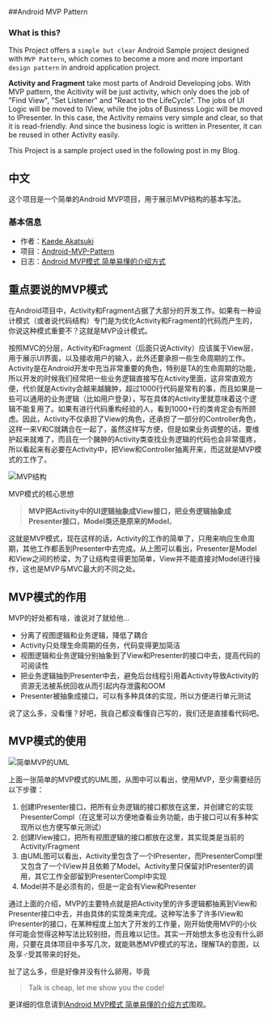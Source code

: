 ##Android MVP Pattern

### What is this?
This Project offers a `simple but clear` Android Sample project designed with `MVP Pattern`, which comes to become a more and more important `design pattern` in android application project.

**Activity and Fragment** take most parts of Android Developing jobs. With MVP pattern, the Acitivity will be just activity, which only does the job of "Find View", "Set Listener" and "React to the LifeCycle". The jobs of  UI Logic will be moved to IView, while the jobs of Business Logic will be moved to IPresenter. In this case, the Activity remains very simple and clear, so that it is read-friendly. And since the business logic is written in Presenter, it can be reused in other Activity easily.

This Project is a sample project used in the following post in my Blog.

## 中文
这个项目是一个简单的Android MVP项目，用于展示MVP结构的基本写法。

### 基本信息

- 作者：[Kaede Akatsuki](http://kaedea.com)
- 项目：[Android-MVP-Pattern](https://github.com/kaedea/Android-MVP-Pattern)
- 日志：[Android MVP模式 简单易懂的介绍方式](http://kaedea.com/2015/10/11/android-mvp-pattern)


## 重点要说的MVP模式
在Android项目中，Activity和Fragment占据了大部分的开发工作。如果有一种设计模式（或者说代码结构）专门是为优化Activity和Fragment的代码而产生的，你说这种模式重要不？这就是MVP设计模式。

按照MVC的分层，Activity和Fragment（后面只说Activity）应该属于View层，用于展示UI界面，以及接收用户的输入，此外还要承担一些生命周期的工作。Activity是在Android开发中充当非常重要的角色，特别是TA的生命周期的功能，所以开发的时候我们经常把一些业务逻辑直接写在Activity里面，这非常直观方便，代价就是Activity会越来越臃肿，超过1000行代码是常有的事，而且如果是一些可以通用的业务逻辑（比如用户登录），写在具体的Activity里就意味着这个逻辑不能复用了。如果有进行代码重构经验的人，看到1000+行的类肯定会有所顾虑。因此，Activity不仅承担了View的角色，还承担了一部分的Controller角色，这样一来V和C就耦合在一起了，虽然这样写方便，但是如果业务调整的话，要维护起来就难了，而且在一个臃肿的Activity类查找业务逻辑的代码也会非常蛋疼，所以看起来有必要在Activity中，把View和Controller抽离开来，而这就是MVP模式的工作了。

![MVP结构](http://7xih5c.com1.z0.glb.clouddn.com/15-10-11/2114527.jpg "MVP结构")

MVP模式的核心思想
>**MVP把Activity中的UI逻辑抽象成View接口，把业务逻辑抽象成Presenter接口，Model类还是原来的Model**。

这就是MVP模式，现在这样的话，Activity的工作的简单了，只用来响应生命周期，其他工作都丢到Presenter中去完成。从上图可以看出，Presenter是Model和View之间的桥梁，为了让结构变得更加简单，View并不能直接对Model进行操作，这也是MVP与MVC最大的不同之处。

## MVP模式的作用
MVP的好处都有啥，谁说对了就给他…

- 分离了视图逻辑和业务逻辑，降低了耦合
- Activity只处理生命周期的任务，代码变得更加简洁
- 视图逻辑和业务逻辑分别抽象到了View和Presenter的接口中去，提高代码的可阅读性
- 把业务逻辑抽到Presenter中去，避免后台线程引用着Activity导致Activity的资源无法被系统回收从而引起内存泄露和OOM
- Presenter被抽象成接口，可以有多种具体的实现，所以方便进行单元测试

说了这么多，没看懂？好吧，我自己都没看懂自己写的，我们还是直接看代码吧。

## MVP模式的使用
![简单MVP的UML](http://7xih5c.com1.z0.glb.clouddn.com/15-10-12/94032090.jpg "简单MVP的UML")

上面一张简单的MVP模式的UML图，从图中可以看出，使用MVP，至少需要经历以下步骤：

 1. 创建IPresenter接口，把所有业务逻辑的接口都放在这里，并创建它的实现PresenterCompl（在这里可以方便地查看业务功能，由于接口可以有多种实现所以也方便写单元测试）
 2. 创建IView接口，把所有视图逻辑的接口都放在这里，其实现类是当前的Activity/Fragment
 3. 由UML图可以看出，Activity里包含了一个IPresenter，而PresenterCompl里又包含了一个IView并且依赖了Model。Activity里只保留对IPresenter的调用，其它工作全部留到PresenterCompl中实现
 4. Model并不是必须有的，但是一定会有View和Presenter

通过上面的介绍，MVP的主要特点就是把Activity里的许多逻辑都抽离到View和Presenter接口中去，并由具体的实现类来完成。这种写法多了许多IView和IPresenter的接口，在某种程度上加大了开发的工作量，刚开始使用MVP的小伙伴可能会觉得这种写法比较别扭，而且难以记住。其实一开始想太多也没有什么卵用，只要在具体项目中多写几次，就能熟悉MVP模式的写法，理解TA的意图，以及享♂受其带来的好处。

扯了这么多，但是好像并没有什么卵用，毕竟
>Talk is cheap, let me show you the code!

更详细的信息请到[Android MVP模式 简单易懂的介绍方式](http://kaedea.com/2015/10/11/android-mvp-pattern)围观。

